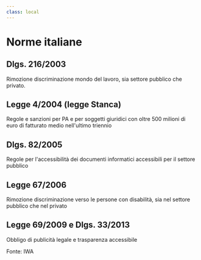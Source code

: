 ```yaml
---
class: local
---
```


<h1 class="">Norme italiane</h1>


## Dlgs. 216/2003
Rimozione discriminazione mondo del lavoro, sia settore pubblico che privato.

## Legge 4/2004 (legge Stanca)
Regole e sanzioni per PA e per soggetti giuridici con oltre 500 milioni di euro
di fatturato medio nell'ultimo triennio

## Dlgs. 82/2005
Regole per l'accessibilità dei documenti informatici accessibili per il settore
pubblico

## Legge 67/2006
Rimozione discriminazione verso le persone con disabilità, sia nel settore
pubblico che nel privato

## Legge 69/2009 e Dlgs. 33/2013
Obbligo di publicità legale e trasparenza accessibile


<footer class="p-4 flex justify-end">
	<span>Fonte: IWA</span>
</footer>

<style>
	.local h2 {
		@apply text-xl mt-4;
	}

	.local h1 {
		@apply inline-block font-bold border-b-2 border-primary-500 mb-4;
	}

	.local p {
		@apply my-1;
	}
</style>